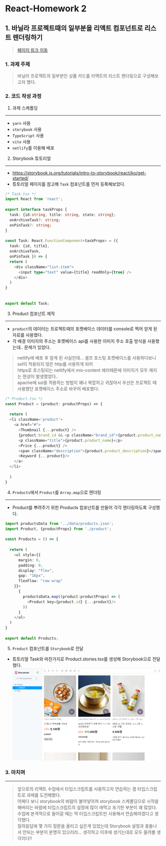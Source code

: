 # React-Homework 2

## 1. 바닐라 프로젝트때의 일부분을 리액트 컴포넌트로 리스트 렌더링하기
> [페이지 링크 이동](https://sang-react2.netlify.app/)


### 1. 과제 주제
> 바닐라 프로젝트의 일부분인 상품 카드를 리액트의 리스트 렌더링으로 구성해보고자 했다.

### 2. 코드 작성 과정

1) 과제 스케폴딩
---
- `yarn` 사용
- `storybook` 사용
- `TypeScript` 사용
- `vite` 사용
- `netlify`를 이용해 배포

2) Storybook 튜토리얼
---
- https://storybook.js.org/tutorials/intro-to-storybook/react/ko/get-started/
- 튜토리얼 페이지를 참고해 `Task` 컴포넌트를 먼저 등록해보았다.
```ts
/* Task.tsx */
import React from 'react';

export interface taskProps {
  task: {id:string, title: string, state: string};
  onArchiveTask?: string;
  onPinTask?: string;
}

const Task: React.FunctionComponent<taskProps> = ({ 
  task: {id, title}, 
  onArchiveTask, 
  onPinTask }) => {
  return (
    <div className="list-item">
      <input type="text" value={title} readOnly={true} />
    </div>
  )
}


export default Task;
```

3) Product 컴포넌트 제작
---
- `product`의 데이터는 프로젝트때의 포켓베이스 데이터를 console로 찍어 얻게 된 자료를 사용했다.
- 각 배경 이미지의 주소는 포켓베이스 api를 사용한 이미지 주소 호출 방식을 사용했는데.. 문제가 있었다.
> netlify에 배포 후 알게 된 사실인데... 셀프 호스팅 포켓베이스를 사용하다보니 ssl이 적용되지 않은 http를 사용하게 되어<br />
> https로 호스팅되는 netlify에서 mix-content 에러때문에 이미지가 모두 깨지는 현상이 발생했었다..<br />
> apache에 ssl을 적용하는 방법이 꽤나 복잡하고 귀찮아서 우선은 프로젝트 때 사용했던 포켓베이스 주소로 바꾸어 배포했다.

```ts
/* Product.tsx */
const Product = (product: productProps) => {

  return (
  <li className='product'>
    <a href="#">
      <Thumbnail {...product} />
      {product.brand_id && <p className="brand_id">{product.product_name}</p>}
      <p className="title">{product.product_name}</p>
      <Price {...product} />
      <span className="description">{product.product_description}</span>
      <Keyword {...product}/>
    </a>
  </li>  

  )
}
```

4) `Products`에서 `Product`를 `Array.map`으로 렌더링
---
- Product를 뿌려주기 위한 Products 컴포넌트를 만들어 각각 렌더링하도록 구성했다.
```ts
import productsData from '../data/products.json';
import Product, {productProps} from './product';

const Products = () => {
  
  return (
    <ul style={{
      margin: 0,
      padding: 0,
      display: "flex",
      gap: "16px",
      flexFlow: "row wrap"
    }}>
      {
        productsData.map((product:productProps) => (
          <Product key={product.id} {...product}/>
        ))
      }
    </ul>
  )
}

export default Products;
```

5) `Product` 컴포넌트를 `Storybook`로 전달
- 튜토리얼 Task와 마찬가지로 Product.stories.tsx를 생성해 Storybook으로 전달했다.
 ![Storybook](./screenshots/Storybook.png)


### 3. 마치며
---
> 앞으로의 리액트 수업에서 타입스크립트를 사용하고자 연습하는 겸 타입스크립트로 과제를 도전해봤다.<br />
> 어쩌다 보니 storybook의 바람이 불어넣어져 storybook 스케폴딩으로 시작을 해버리는 바람에 타입스크립트의 설정에 많이 애먹고 포기한 부분이 꽤 많았다. <br />
> 수업에 본격적으로 들어갈 때는 딱 타입스크립트만 사용해서 연습해야겠다고 생각했다.<br />
> 질의응답에 몇 가지 질문을 올리고 싶은게 있었는데 Storybook 설정과 충돌나서 안되는 부분이 분명히 있으리라... 생각하고 이후에 생기는대로 모두 올려볼 생각이다!!
